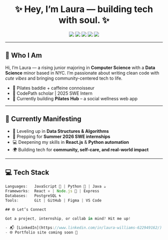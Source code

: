 <h1 align="center">✨ Hey, I’m Laura — building tech with soul. ✨</h1>

<p align="center">
  <img src="https://img.shields.io/badge/JavaScript-💛-F7DF1E?style=for-the-badge&logo=javascript&logoColor=black" />
  <img src="https://img.shields.io/badge/React-💙-61DAFB?style=for-the-badge&logo=react&logoColor=black" />
  <img src="https://img.shields.io/badge/Python-🐍-3776AB?style=for-the-badge&logo=python&logoColor=white" />
  <img src="https://img.shields.io/badge/Java-☕-007396?style=for-the-badge&logo=java&logoColor=white" />
  <img src="https://img.shields.io/badge/PostgreSQL-🌀-4169E1?style=for-the-badge&logo=postgresql&logoColor=white" />
</p>

---

## 💅 Who I Am

Hi, I’m Laura — a rising junior majoring in **Computer Science** with a **Data Science** minor based in NYC. I’m passionate about writing clean code with *cute vibes* and bringing community-centered tech to life.  

- 🌸 Pilates baddie + caffeine connoisseur  
- 🧠 CodePath scholar | 2025 SWE Intern  
- 🎨 Currently building **Pilates Hub** – a social wellness web app   

---

## 🚀 Currently Manifesting

- 🧠 Leveling up in **Data Structures & Algorithms**
- 💼 Prepping for **Summer 2026 SWE internships**
- 💻 Deepening my skills in **React.js** & **Python automation**
- 🌍 Building tech for **community, self-care, and real-world impact**

---

## 💻 Tech Stack

```ts
Languages:   JavaScript 💛 | Python 🐍 | Java ☕  
Frameworks:  React ⚛️ | Node.js 🌿 | Express  
Databases:   PostgreSQL 🌀 
Tools:       Git | GitHub | Figma | VS Code

## 🌐 Let’s Connect

Got a project, internship, or collab in mind? Hit me up!

- 📬 [LinkedIn](https://www.linkedin.com/in/laura-williams-622949162/)
- 🌐 Portfolio site coming soon 👀

